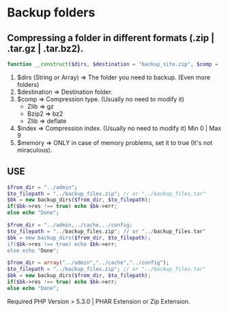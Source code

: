 # Backup folders

## Compressing a folder in different formats (.zip | .tar.gz | .tar.bz2).

```php
function __construct($dirs, $destination = "backup_site.zip", $comp = 'gz', $index = 9, $memory = false) {}
```


1. $dirs (String or Array) => The folder you need to backup. (Even more folders)
1. $destination => Destination folder.
1. $comp => Compression type. (Usually no need to modify it)
	- Zlib => gz
    - Bzip2 => bz2 
    - Zlib => deflate
1. $index => Compression index. (Usually no need to modify it) Min 0 | Max 9
1. $memory => ONLY in case of memory problems, set it to true (It's not miraculous).

## USE

```php
$from_dir = "../admin";
$to_filepath = "../backup_files.zip"; // or "../backup_files.tar"
$bk = new backup_dirs($from_dir, $to_filepath);
if($bk->res !== true) echo $bk->err;
else echo "Done";
```
```php
$from_dir = "../admin,../cache,../config;
$to_filepath = "../backup_files.zip"; // or "../backup_files.tar"
$bk = new backup_dirs($from_dir, $to_filepath);
if($bk->res !== true) echo $bk->err;
else echo "Done";
```

```php
$from_dir = array("../admin","../cache","../config");
$to_filepath = "../backup_files.zip"; // or "../backup_files.tar"
$bk = new backup_dirs($from_dir, $to_filepath);
if($bk->res !== true) echo $bk->err;
else echo "Done";
```
Required PHP Version > 5.3.0 | PHAR Extension or Zip Extension.